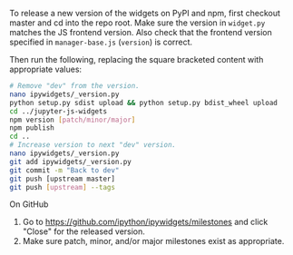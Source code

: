 To release a new version of the widgets on PyPI and npm, first checkout
master and cd into the repo root.  Make sure the version in `widget.py`  matches
the JS frontend version.  Also check that the frontend version specified in
`manager-base.js` (`version`) is correct.

Then run the
following, replacing the square bracketed content with appropriate values:

```bash
# Remove "dev" from the version.
nano ipywidgets/_version.py
python setup.py sdist upload && python setup.py bdist_wheel upload
cd ../jupyter-js-widgets
npm version [patch/minor/major]
npm publish
cd ..
# Increase version to next "dev" version.
nano ipywidgets/_version.py
git add ipywidgets/_version.py
git commit -m "Back to dev"
git push [upstream master]
git push [upstream] --tags
```

On GitHub
1. Go to https://github.com/ipython/ipywidgets/milestones and click "Close" for the released version.
2. Make sure patch, minor, and/or major milestones exist as appropriate.
